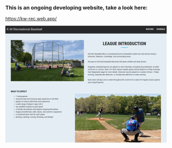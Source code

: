 ### This is an ongoing developing website, take a look here:
https://kw-rec.web.app/

![](https://github.com/gabrielchen65/kw-rec-baseball-league/blob/main/kw-league.png?raw=true)
